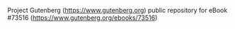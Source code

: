 Project Gutenberg (https://www.gutenberg.org) public repository for eBook #73516 (https://www.gutenberg.org/ebooks/73516)
